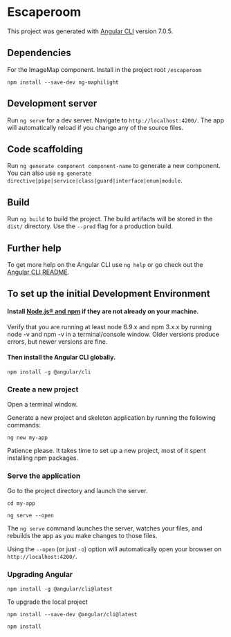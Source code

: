 # Escaperoom

This project was generated with [Angular CLI](https://github.com/angular/angular-cli) version 7.0.5.

## Dependencies

For the ImageMap component. Install in the project root `/escaperoom`

`npm install --save-dev ng-maphilight`

## Development server

Run `ng serve` for a dev server. Navigate to `http://localhost:4200/`. The app will automatically reload if you change any of the source files.

## Code scaffolding

Run `ng generate component component-name` to generate a new component. You can also use `ng generate directive|pipe|service|class|guard|interface|enum|module`.

## Build

Run `ng build` to build the project. The build artifacts will be stored in the `dist/` directory. Use the `--prod` flag for a production build.

## Further help

To get more help on the Angular CLI use `ng help` or go check out the [Angular CLI README](https://github.com/angular/angular-cli/blob/master/README.md).

## To set up the initial Development Environment

#### Install [Node.js® and npm](https://nodejs.org/en/download/) if they are not already on your machine.

Verify that you are running at least node 6.9.x and npm 3.x.x by running node -v and npm -v in a terminal/console window. Older versions produce errors, but newer versions are fine.

#### Then install the Angular CLI globally.

`npm install -g @angular/cli`

### Create a new project

Open a terminal window.

Generate a new project and skeleton application by running the following commands:

`ng new my-app`

Patience please. It takes time to set up a new project, most of it spent installing npm packages.

### Serve the application

Go to the project directory and launch the server.

`cd my-app`

`ng serve --open`

The `ng serve` command launches the server, watches your files, and rebuilds the app as you make changes to those files.

Using the `--open` (or just `-o`) option will automatically open your browser on `http://localhost:4200/`.

### Upgrading Angular

`npm install -g @angular/cli@latest`

To upgrade the local project

`npm install --save-dev @angular/cli@latest`

`npm install`
